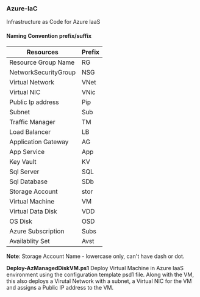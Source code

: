 ### Azure-IaC
Infrastructure as Code for Azure IaaS

#### Naming Convention prefix/suffix
|Resources             |Prefix|
|----------------------|------|
| Resource Group Name  | RG   |
| NetworkSecurityGroup | NSG  |
| Virtual Network      | VNet |
| Virtual NIC          | VNic |
| Public Ip address    | Pip  |
| Subnet               | Sub  |
| Traffic Manager      | TM   |
| Load Balancer        | LB   |
| Application Gateway  | AG   |
| App Service          | App  |
| Key Vault            | KV   |
| Sql Server           | SQL  |
| Sql Database         | SDb  |
| Storage Account      | stor |
| Virtual Machine      | VM   |
| Virtual Data Disk    | VDD  |
| OS Disk              | OSD  |
| Azure Subscription   | Subs |
| Availablity Set      | Avst |


**Note**: Storage Account Name - lowercase only, can't have dash or dot.  

__Deploy-AzManagedDiskVM.ps1__ Deploy Virtual Machine in Azure IaaS environment using the configuration template psd1 file. Along with the VM, this also deploys a Virutal Network with a subnet, a Virtual NIC for the VM and assigns a Public IP address to the VM. 

                                        